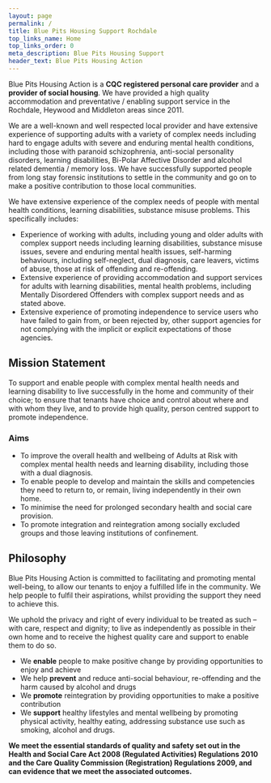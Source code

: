 ```yaml
---
layout: page
permalink: /
title: Blue Pits Housing Support Rochdale
top_links_name: Home
top_links_order: 0
meta_description: Blue Pits Housing Support
header_text: Blue Pits Housing Action
---
```


Blue Pits Housing Action is a **CQC registered personal care provider** and a **provider of social housing**. We have provided a high quality accommodation and preventative / enabling support service in the Rochdale, Heywood and Middleton areas since 2011.

We are a well-known and well respected local provider and have extensive experience of supporting adults with a variety of complex needs including hard to engage adults with severe and enduring mental health conditions, including those with paranoid schizophrenia, anti-social personality disorders, learning disabilities, Bi-Polar Affective Disorder and alcohol related dementia / memory loss. We have successfully supported people from long stay forensic institutions to settle in the community and go on to make a positive contribution to those local communities.

We have extensive experience of the complex needs of people with mental health conditions, learning disabilities, substance misuse problems.  This specifically includes:

- Experience of working with adults, including young and older adults with complex support needs including learning disabilities, substance misuse issues, severe and enduring mental health issues, self-harming behaviours, including self-neglect, dual diagnosis, care leavers, victims of abuse, those at risk of offending and re-offending.
- Extensive experience of providing accommodation and support services for adults with learning disabilities, mental health problems, including Mentally Disordered Offenders with complex support needs and as stated above.
- Extensive experience of promoting independence to service users who have failed to gain from, or been rejected by, other support agencies for not complying with the implicit or explicit expectations of those agencies.

## <span>Mission Statement</span>

To support and enable people with complex mental health needs and learning disability to live successfully in the home and community of their choice; to ensure that tenants have choice and control about where and with whom they live, and to provide high quality, person centred support to promote independence.

### <span>Aims</span>

- To improve the overall health and wellbeing of Adults at Risk with complex mental health needs and learning disability, including those with a dual diagnosis.
- To enable people to develop and maintain the skills and competencies they need to return to, or remain, living independently in their own home.
- To minimise the need for prolonged secondary health and social care provision.
- To promote integration and reintegration among socially excluded groups and those leaving institutions of confinement.

## <span>Philosophy</span>

Blue Pits Housing Action is committed to facilitating and promoting mental well-being, to allow our tenants to enjoy a fulfilled life in the community. We help people to fulfil their aspirations, whilst providing the support they need to achieve this.

We uphold the privacy and right of every individual to be treated as such – with care, respect and dignity; to live as independently as possible in their own home and to receive the highest quality care and support to enable them to do so.

- We **enable** people to make positive change by providing opportunities to enjoy and achieve
- We help **prevent** and reduce anti-social behaviour, re-offending and the harm caused by alcohol and drugs
- We **promote** reintegration by providing opportunities to make a positive contribution
- We **support** healthy lifestyles and mental wellbeing by promoting physical activity, healthy eating, addressing substance use such as smoking, alcohol and drugs.

**We meet the essential standards of quality and safety set out in the Health and Social Care Act 2008 (Regulated Activities) Regulations 2010 and the Care Quality Commission (Registration) Regulations 2009, and can evidence that we meet the associated outcomes.**
